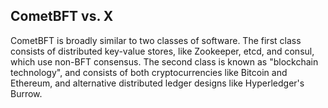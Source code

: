 CometBFT vs. X
--------------

CometBFT is broadly similar to two classes of software. The first class consists of distributed key-value stores, like Zookeeper, etcd, and consul, which use non-BFT consensus. The second class is known as "blockchain technology", and consists of both cryptocurrencies like Bitcoin and Ethereum, and alternative distributed ledger designs like Hyperledger's Burrow.
